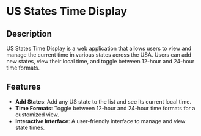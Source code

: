 # US States Time Display

## Description

US States Time Display is a web application that allows users to view and manage the current time in various states across the USA. Users can add new states, view their local time, and toggle between 12-hour and 24-hour time formats.

## Features

- **Add States**: Add any US state to the list and see its current local time.
- **Time Formats**: Toggle between 12-hour and 24-hour time formats for a customized view.
- **Interactive Interface**: A user-friendly interface to manage and view state times.
